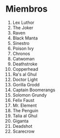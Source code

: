# Miembros

1. Lex Luthor
2. The Joker
3. Raven
4. Black Manta
5. Sinestro
6. Poison Ivy
7. Chronos
8. Catwoman
9. Deathstroke
10. Copperhead
11. Ra's al Ghul
12. Doctor Light
13. Gorilla Grodd
14. Captain Boomerangs
15. Solomon Grundy
16. Felix Faust
17. Mr. Element
18. The Penguin
19. Talia al Ghul
20. Giganta
21. Deadshot
22. Scarecrow